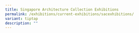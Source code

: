 ```yaml
---
title: Singapore Architecture Collection Exhibitions
permalink: /exhibitions/current-exhibitions/sacexhibitions/
variant: tiptap
description: ""
---
```

